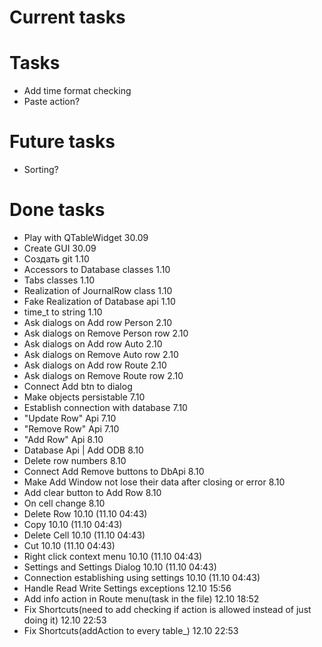 # Current tasks

# Tasks
- Add time format checking
- Paste action?

# Future tasks
- Sorting?

# Done tasks
- Play with QTableWidget 30.09
- Create GUI 30.09
- Создать git 1.10
- Accessors to Database classes 1.10
- Tabs classes 1.10
- Realization of JournalRow class 1.10
- Fake Realization of Database api 1.10
- time_t to string 1.10
- Ask dialogs on Add row Person 2.10
- Ask dialogs on Remove Person row 2.10
- Ask dialogs on Add row Auto 2.10
- Ask dialogs on Remove Auto row 2.10
- Ask dialogs on Add row Route 2.10
- Ask dialogs on Remove Route row 2.10
- Connect Add btn to dialog
- Make objects persistable 7.10
- Establish connection with database 7.10
- "Update Row" Api 7.10
- "Remove Row" Api 7.10
- "Add Row" Api 8.10
- Database Api | Add ODB 8.10
- Delete row numbers 8.10
- Connect Add Remove buttons to DbApi 8.10
- Make Add Window not lose their data after closing or error 8.10
- Add clear button to Add Row 8.10
- On cell change 8.10
- Delete Row 10.10 (11.10 04:43)
- Copy 10.10 (11.10 04:43)
- Delete Cell 10.10 (11.10 04:43)
- Cut 10.10 (11.10 04:43)
- Right click context menu 10.10 (11.10 04:43)
- Settings and Settings Dialog 10.10 (11.10 04:43)
- Connection establishing using settings 10.10 (11.10 04:43)
- Handle Read Write Settings exceptions 12.10 15:56
- Add info action in Route menu(task in the file) 12.10 18:52
- Fix Shortcuts(need to add checking if action is allowed instead of just doing it) 12.10 22:53
- Fix Shortcuts(addAction to every table_) 12.10 22:53